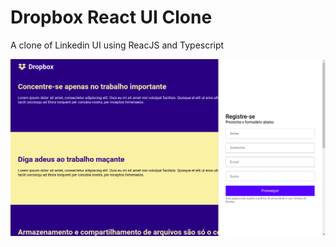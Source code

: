 # Dropbox React UI Clone
A clone of Linkedin UI using ReacJS and Typescript

<p align="center">
  <img alt="Dropbox" src=".github/dropbox.png">
</p>